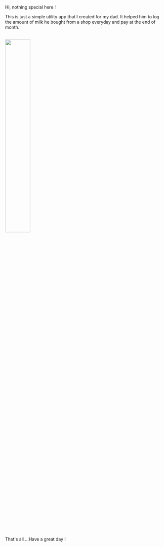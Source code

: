 Hi, nothing special here !

This is just a simple utility app that I created for my dad. It helped him to log the amount of milk he bought from a shop everyday and pay at the end of month.

</br>
<a href="https://play.google.com/store/apps/details?id=com.andryoga.doodh">
    <img src="https://github.com/Ni3verma/Safe-Box/blob/master/screenshots/get%20it%20on%20google%20play%20store.jpg" width="40%">
</a>

</br></br>
That's all ...Have a great day !
